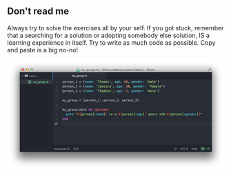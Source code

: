 ## Don't read me

Always try to solve the exercises all by your self. If you got stuck, remember that a searching for a solution or adopting somebody else solution, IS a learning experience in itself. Try to write as much code as possible. Copy and paste is a big no-no! 

![](../images/solution_1.png)

